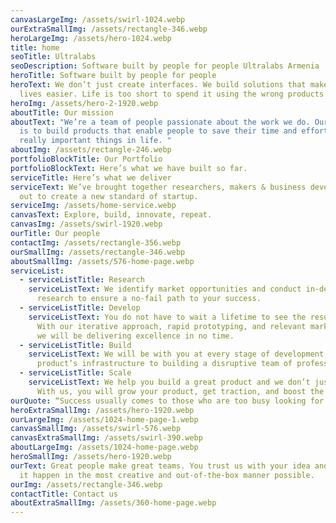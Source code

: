```yaml
---
canvasLargeImg: /assets/swirl-1024.webp
ourExtraSmallImg: /assets/rectangle-346.webp
heroLargeImg: /assets/hero-1024.webp
title: home
seoTitle: Ultralabs
seoDescription: Software built by people for people Ultralabs Armenia
heroTitle: Software built by people for people
heroText: We don’t just create interfaces. We build solutions that make people’s
  lives easier. Life is too short to spend it using the wrong products.
heroImg: /assets/hero-2-1920.webp
aboutTitle: Our mission
aboutText: "We’re a team of people passionate about the work we do. Our mission
  is to build products that enable people to save their time and efforts for the
  really important things in life. "
aboutImg: /assets/rectangle-246.webp
portfolioBlockTitle: Our Portfolio
portfolioBlockText: Here’s what we have built so far.
serviceTitle: Here’s what we deliver
serviceText: We’ve brought together researchers, makers & business developers
  out to create a new standard of startup.
serviceImg: /assets/home-service.webp
canvasText: Explore, build, innovate, repeat.
canvasImg: /assets/swirl-1920.webp
ourTitle: Our people
contactImg: /assets/rectangle-356.webp
ourSmallImg: /assets/rectangle-346.webp
aboutSmallImg: /assets/576-home-page.webp
serviceList:
  - serviceListTitle: Research
    serviceListText: We identify market opportunities and conduct in-depth
      research to ensure a no-fail path to your success.
  - serviceListTitle: Develop
    serviceListText: You do not have to wait a lifetime to see the results of our work.
      With our iterative approach, rapid prototyping, and relevant market feedback,
      we will be delivering excellence in no time.
  - serviceListTitle: Build
    serviceListText: We will be with you at every stage of development, from defining your
      product’s infrastructure to building a disruptive team of professionals to get it sorted.
  - serviceListTitle: Scale
    serviceListText: We help you build a great product and we don’t just stop there.
      With us, you will grow your product, get traction, and boost the value of your company.
ourQuote: “Success usually comes to those who are too busy looking for it.” — Henry David Thoreau
heroExtraSmallImg: /assets/hero-1920.webp
ourLargeImg: /assets/1024-home-page-1.webp
canvasSmallImg: /assets/swirl-576.webp
canvasExtraSmallImg: /assets/swirl-390.webp
aboutLargeImg: /assets/1024-home-page.webp
heroSmallImg: /assets/hero-1920.webp
ourText: Great people make great teams. You trust us with your idea and we make
  it happen in the most creative and out-of-the-box manner possible.
ourImg: /assets/rectangle-346.webp
contactTitle: Contact us
aboutExtraSmallImg: /assets/360-home-page.webp
---
```

